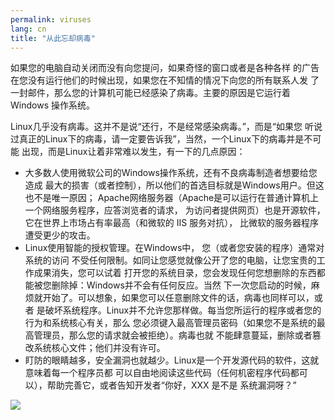 ```yaml
---
permalink: viruses
lang: cn
title: "从此忘却病毒"
---
```


如果您的电脑自动关闭而没有向您提问，如果奇怪的窗口或者是各种各样
的广告在您没有运行他们的时候出现，如果您在不知情的情况下向您的所有联系人发
了一封邮件，那么您的计算机可能已经感染了病毒。主要的原因是它运行着Windows
操作系统。

Linux几乎没有病毒。这并不是说“还行，不是经常感染病毒。”，而是“如果您
听说过真正的Linux下的病毒，请一定要告诉我”，当然，一个Linux下的病毒并是不可能
出现，而是Linux让着非常难以发生，有一下的几点原因：

<ul>

<li>大多数人使用微软公司的Windows操作系统，还有不良病毒制造者想要给您造成
最大的损害（或者控制），所以他们的首选目标就是Windows用户。但这也不是唯一原因；
Apache网络服务器（Apache是可以运行在普通计算机上一个网络服务程序，应答浏览者的请求，
为访问者提供网页）也是开源软件，它在世界上市场占有率最高（和微软的 IIS 服务对抗），
比微软的服务器程序遭受更少的攻击。</li>

<li>Linux使用智能的授权管理。在Windows中， 您（或者您安装的程序）通常对系统的访问
不受任何限制。如同让您感觉就像公开了您的电脑，让您宝贵的工作成果消失，您可以试着
打开您的系统目录，您会发现任何您想删除的东西都能被您删除掉：Windows并不会有任何反应。当然
下一次您启动的时候，麻烦就开始了。可以想象，如果您可以任意删除文件的话，病毒也同样可以，或者
是破坏系统程序。Linux并不允许您那样做。每当您所运行的程序或者您的行为和系统核心有关，那么
您必须键入最高管理员密码（如果您不是系统的最高管理员，那么您的请求就会被拒绝）。病毒也就
不能肆意蔓延，删除或者篡改系统核心文件；他们并没有许可。</li>

<li>盯防的眼睛越多，安全漏洞也就越少。Linux是一个开发源代码的软件，这就意味着每一个程序员都
可以自由地阅读这些代码（任何机密程序代码都可以），帮助完善它，或者告知开发者“你好，XXX 是不是
系统漏洞呀？”</li>

</ul>

<img src="Images/viruses_thumb.png" />




